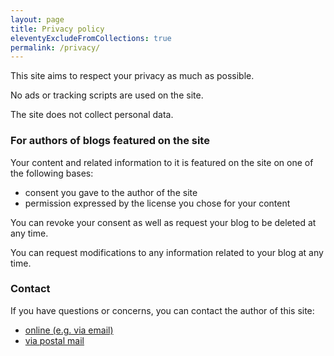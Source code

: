 ```yaml
---
layout: page
title: Privacy policy
eleventyExcludeFromCollections: true
permalink: /privacy/
---
```


This site aims to respect your privacy as much as possible.

No ads or tracking scripts are used on the site.

The site does not collect personal data.

### For authors of blogs featured on the site

Your content and related information to it is featured on the site on one of the following bases:

- consent you gave to the author of the site
- permission expressed by the license you chose for your content

You can revoke your consent as well as request your blog to be deleted at any time.

You can request modifications to any information related to your blog at any time.

### Contact

If you have questions or concerns, you can contact the author of this site:

- [online (e.g. via email)](https://lukaszwojcik.net/contact/)
- [via postal mail](https://lukem.net/contact/)
